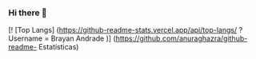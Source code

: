 ### Hi there 👋

[! [Top Langs] (https://github-readme-stats.vercel.app/api/top-langs/ ? Username = Brayan Andrade )] (https://github.com/anuraghazra/github-readme- Estatísticas)

<!--
**BrayanAndrade/BrayanAndrade** is a ✨ _special_ ✨ repository because its `README.md` (this file) appears on your GitHub profile.

Here are some ideas to get you started:

- 🔭 I’m currently working on ...
- 🌱 I’m currently learning ...
- 👯 I’m looking to collaborate on ...
- 🤔 I’m looking for help with ...
- 💬 Ask me about ...
- 📫 How to reach me: ...
- 😄 Pronouns: ...
- ⚡ Fun fact: ...
-->
